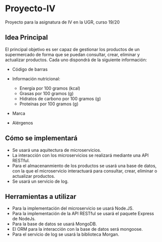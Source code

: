 # Proyecto-IV
Proyecto para la asignatura de IV en la UGR, curso 19/20

## Idea Principal
El principal objetivo es ser capaz de gestionar los productos de un supermercado de forma que se puedan consultar, crear, eliminar y actualizar productos. Cada uno dispondrá de la siguiente información:

- Código de barras

- Información nutricional:
    - Energía por 100 gramos (kcal)
    - Grasas por 100 gramos (g)
    - Hidratos de carbono por 100 gramos (g)
    - Proteínas por 100 gramos (g)

- Marca

- Alérgenos


## Cómo se implementará

* Se usará una aquitectura de microservicios.
* La interacción con los microservicios se realizará mediante una API RESTful.
* Para el almacenanmiento de los productos se usará una base de datos, con la que el microservicio interactuará para consultar, crear, eliminar o actualizar productos.
* Se usará un servicio de log.

## Herramientas a utilizar

* Para la implementación del microservicio se usará Node.JS.
* Para la implementación de la API RESTful se usará el paquete Express de NodeJs.
* Para la base de datos se usará MongoDB.
* El ORM para la interacción con la base de datos será mongoose.
* Para el servicio de log se usará la biblioteca Morgan.